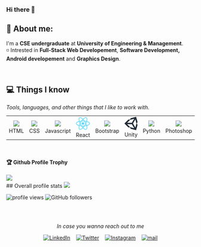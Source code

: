 ### Hi there 👋

<!--
**soukarja/soukarja** is a ✨ _special_ ✨ repository because its `README.md` (this file) appears on your GitHub profile.

Here are some ideas to get you started:

- 🔭 I’m currently working on ...
- 🌱 I’m currently learning ...
- 👯 I’m looking to collaborate on ...
- 🤔 I’m looking for help with ...
- 💬 Ask me about ...
- 📫 How to reach me: ...
- 😄 Pronouns: ...
- ⚡ Fun fact: ...
-->
## :raising_hand: About me:
I'm a <b>CSE undergraduate</b> at <b>University of Engineering & Management</b>.<br>
◽ Intrested in <b>Full-Stack Web Developement</b>, <b> Software Development, Android developement</b> and <b>Graphics Design</b>.<br>

<br>
<!-- <a href="https://github.com/soilshubham">
   <img src="https://github-readme-stats.vercel.app/api?username=soukarja&hide=issues&show_icons=true&theme=gotham&locale=en&layout=compact" alt="Soukarja's github stats" width=450px/> 
</a><br><br> -->

<div id="tech"></div>

## 💻 Things I know
<i>Tools, languages, and other things that I like to work with.</i>
<br>
<table>
  <tr>
    <td align="center" width="96">
       <a href="#">
        <img src="https://github.com/soilshubham/soilshubham/blob/main/icons/html.svg" width="40"/>
       </a>
      <br>HTML
    </td>
    <td align="center" width="96">
      <a href="#">
        <img src="https://github.com/soilshubham/soilshubham/blob/main/icons/css.svg" width="40"/>
      </a>
      <br>CSS
    </td>
    <td align="center" width="96">
      <a href="#">
        <img src="https://github.com/soilshubham/soilshubham/blob/main/icons/js.svg" width="40"/>
      </a>
      <br>Javascript
    </td>
    <td align="center" width="96">
      <a href="#">
        <img src="https://github.com/soilshubham/soilshubham/blob/main/icons/react.svg" width="40"/>
      </a>
      <br>React
    </td>
    <td align="center" width="96">
      <a href="#">
        <img src="https://github.com/soilshubham/soilshubham/blob/main/icons/bootstrap.svg" width="40"/>
      </a>
      <br>Bootstrap
    </td>
    <td align="center" width="96">
      <a href="#">
        <img src="https://github.com/soilshubham/soilshubham/blob/main/icons/unity.svg" width="40"/>
      </a>
      <br>Unity
    </td>
    <td align="center" width="96">
      <a href="#">
        <img src="https://github.com/soilshubham/soilshubham/blob/main/icons/py.svg" width="40"/>
      </a>
      <br>Python
    </td>
    <td align="center" width="96">
      <a href="#">
        <img src="https://github.com/soilshubham/soilshubham/blob/main/icons/ps.svg" width="40"/>
      </a>
      <br>Photoshop
    </td> 
  </tr>
</table>
<br>
<div>
  <h4>🏆 Github Profile Trophy</h4>
  <a href="#">
    <img src="https://github-profile-trophy.vercel.app/?username=soukarja&column=6&hide=PullRequest"/>
  </a>
</div>
## Overall profile stats
<img height="180em" src="https://github-readme-stats.vercel.app/api/top-langs/?username=soukarja&exclude_repo=KNN-Image-Classification&show_icons=true&hide_border=true&layout=compact&langs_count=8"/>
<!-- ![](https://github-readme-stats.vercel.app/api?username=soukarja&count_private=true&theme=merko&show_icons=true&hide=prs) -->

<img src="https://gpvc.arturio.dev/soukarja" alt="profile views"/>  <img alt="GitHub followers" src="https://img.shields.io/github/followers/soukarja?style=social"/> 
##
<br>
<p align="center"=><i>In case you wanna reach out to me</i></p>
 <p align="center">
  <a href="https://www.linkedin.com/in/soukarja/" target="_blank"><img alt="LinkedIn" title="LinkedIn" src="https://github.com/soilshubham/soilshubham/blob/main/icons/linkedin.svg" width=20px" /></a>&nbsp;&nbsp;&nbsp;
  <a href="https://twitter.com/soukarja" target="_blank"><img alt="Twitter" title="Twitter" src="https://github.com/soilshubham/soilshubham/blob/main/icons/twitter.svg" width=20px/></a>&nbsp;&nbsp;&nbsp;
  <a href="https://www.instagram.com/soukarjaaa/" target="_blank"><img alt="Instagram" title="Instagram" src="https://github.com/soilshubham/soilshubham/blob/main/icons/instagram.svg" width=20px/></a>&nbsp;&nbsp;&nbsp;
   <a href="mailto:soukarjadutta@gmail.com" target="_blank"><img alt="mail" title="mail" src="https://github.com/soilshubham/soilshubham/blob/main/icons/gmail.svg" width=20px/></a>
</p>
<br>
